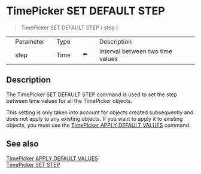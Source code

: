 # TimePicker SET DEFAULT STEP

> TimePicker SET DEFAULT STEP ( step )

|     |     |     |     |     |     |     |     |     |
| --- | --- | --- | --- | --- | --- | --- | --- | --- |
|     | Parameter |     | Type |     |     |     | Description |     |
|     | step |     | Time |     | ⬅️ |     | Interval between two time values |     |

## Description

The TimePicker SET DEFAULT STEP command is used to set the step between time values for all the TimePicker objects.

This setting is only taken into account for objects created subsequently and does not apply to any existing objects. If you want to apply it to existing objects, you must use the [TimePicker APPLY DEFAULT VALUES](TimePicker%20APPLY%20DEFAULT%20VALUES.md "TimePicker APPLY DEFAULT VALUES") command.

## See also

[TimePicker APPLY DEFAULT VALUES](TimePicker%20APPLY%20DEFAULT%20VALUES.md)  
[TimePicker SET STEP](TimePicker%20SET%20STEP.md)
